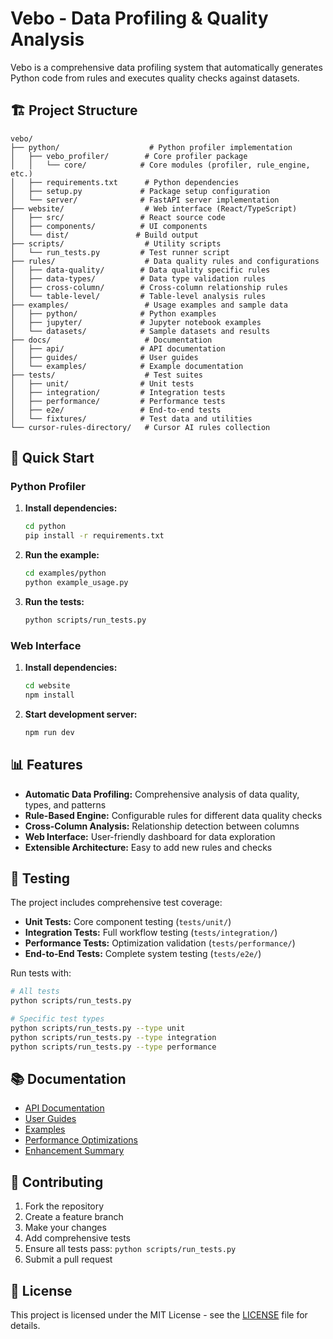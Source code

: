 # Vebo - Data Profiling & Quality Analysis

Vebo is a comprehensive data profiling system that automatically generates Python code from rules and executes quality checks against datasets.

## 🏗️ Project Structure

```
vebo/
├── python/                    # Python profiler implementation
│   ├── vebo_profiler/        # Core profiler package
│   │   └── core/            # Core modules (profiler, rule_engine, etc.)
│   ├── requirements.txt      # Python dependencies
│   ├── setup.py             # Package setup configuration  
│   └── server/              # FastAPI server implementation
├── website/                  # Web interface (React/TypeScript)
│   ├── src/                 # React source code
│   ├── components/          # UI components
│   └── dist/               # Build output
├── scripts/                  # Utility scripts
│   └── run_tests.py         # Test runner script
├── rules/                    # Data quality rules and configurations  
│   ├── data-quality/        # Data quality specific rules
│   ├── data-types/          # Data type validation rules
│   ├── cross-column/        # Cross-column relationship rules
│   └── table-level/         # Table-level analysis rules
├── examples/                 # Usage examples and sample data
│   ├── python/              # Python examples  
│   ├── jupyter/             # Jupyter notebook examples
│   └── datasets/            # Sample datasets and results
├── docs/                     # Documentation
│   ├── api/                 # API documentation
│   ├── guides/              # User guides
│   └── examples/            # Example documentation
├── tests/                    # Test suites
│   ├── unit/                # Unit tests
│   ├── integration/         # Integration tests
│   ├── performance/         # Performance tests
│   ├── e2e/                 # End-to-end tests
│   └── fixtures/            # Test data and utilities
└── cursor-rules-directory/   # Cursor AI rules collection
```

## 🚀 Quick Start

### Python Profiler

1. **Install dependencies:**
   ```bash
   cd python
   pip install -r requirements.txt
   ```

2. **Run the example:**
   ```bash
   cd examples/python
   python example_usage.py
   ```

3. **Run the tests:**
   ```bash
   python scripts/run_tests.py
   ```

### Web Interface

1. **Install dependencies:**
   ```bash
   cd website
   npm install
   ```

2. **Start development server:**
   ```bash
   npm run dev
   ```

## 📊 Features

- **Automatic Data Profiling:** Comprehensive analysis of data quality, types, and patterns
- **Rule-Based Engine:** Configurable rules for different data quality checks
- **Cross-Column Analysis:** Relationship detection between columns
- **Web Interface:** User-friendly dashboard for data exploration
- **Extensible Architecture:** Easy to add new rules and checks

## 🧪 Testing

The project includes comprehensive test coverage:

- **Unit Tests:** Core component testing (`tests/unit/`)
- **Integration Tests:** Full workflow testing (`tests/integration/`)  
- **Performance Tests:** Optimization validation (`tests/performance/`)
- **End-to-End Tests:** Complete system testing (`tests/e2e/`)

Run tests with:
```bash
# All tests
python scripts/run_tests.py

# Specific test types  
python scripts/run_tests.py --type unit
python scripts/run_tests.py --type integration
python scripts/run_tests.py --type performance
```

## 📚 Documentation

- [API Documentation](docs/api/)
- [User Guides](docs/guides/)
- [Examples](docs/examples/)
- [Performance Optimizations](docs/PERFORMANCE_OPTIMIZATIONS_SUMMARY.md)
- [Enhancement Summary](docs/FOCUSED_ENHANCEMENTS_SUMMARY.md)

## 🤝 Contributing

1. Fork the repository
2. Create a feature branch  
3. Make your changes
4. Add comprehensive tests
5. Ensure all tests pass: `python scripts/run_tests.py`
6. Submit a pull request

## 📄 License

This project is licensed under the MIT License - see the [LICENSE](LICENSE) file for details.
